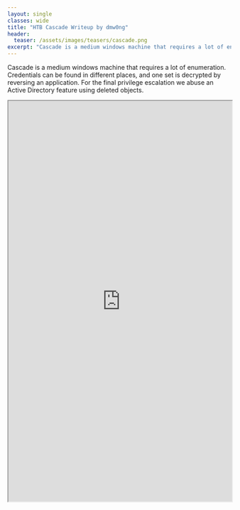 ```yaml
---
layout: single
classes: wide
title: "HTB Cascade Writeup by dmw0ng"
header:
  teaser: /assets/images/teasers/cascade.png
excerpt: "Cascade is a medium windows machine that requires a lot of enumeration. Credentials can be found in different places, and one set is decrypted by reversing an application. For the final privilege escalation we abuse an Active Directory feature using deleted objects."
---
```


Cascade is a medium windows machine that requires a lot of enumeration. Credentials can be found in different places, and one set is decrypted by reversing an application. For the final privilege escalation we abuse an Active Directory feature using deleted objects.

<iframe height="900" src="https://drive.google.com/viewerng/viewer?embedded=true&amp;url=https://birdsarentrealctf.dev/content/dmw0ng/cascade/Hack_The_Box_-_Cascade.pdf" width="100%"></iframe>
